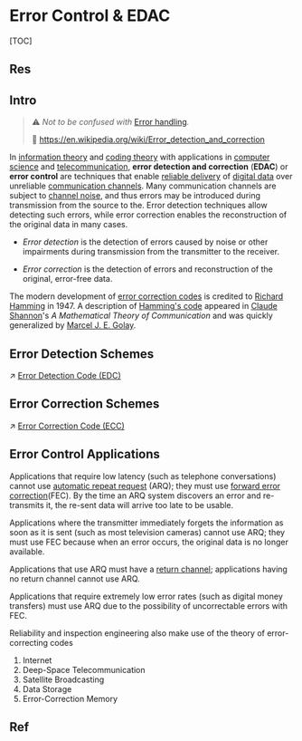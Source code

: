 # Error Control & EDAC

[TOC]



## Res



## Intro
> ⚠  *Not to be confused with* [Error handling](https://en.wikipedia.org/wiki/Error_handling)*.*
>
> 🔗 https://en.wikipedia.org/wiki/Error_detection_and_correction

In [information theory](https://en.wikipedia.org/wiki/Information_theory) and [coding theory](https://en.wikipedia.org/wiki/Coding_theory) with applications in [computer science](https://en.wikipedia.org/wiki/Computer_science) and [telecommunication](https://en.wikipedia.org/wiki/Telecommunication), **error detection and correction** (**EDAC**) or **error control** are techniques that enable [reliable delivery](https://en.wikipedia.org/wiki/Reliability_(computer_networking)) of [digital data](https://en.wikipedia.org/wiki/Digital_data) over unreliable [communication channels](https://en.wikipedia.org/wiki/Communication_channel). Many communication channels are subject to [channel noise](https://en.wikipedia.org/wiki/Channel_noise), and thus errors may be introduced during transmission from the source to the. Error detection techniques allow detecting such errors, while error correction enables the reconstruction of the original data in many cases.

- *Error detection* is the detection of errors caused by noise or other impairments during transmission from the transmitter to the receiver.

- *Error correction* is the detection of errors and reconstruction of the original, error-free data.

The modern development of [error correction codes](https://en.wikipedia.org/wiki/Error_correction_code) is credited to [Richard Hamming](https://en.wikipedia.org/wiki/Richard_Hamming) in 1947. A description of [Hamming's code](https://en.wikipedia.org/wiki/Hamming_code) appeared in [Claude Shannon](https://en.wikipedia.org/wiki/Claude_Shannon)'s *A Mathematical Theory of Communication* and was quickly generalized by [Marcel J. E. Golay](https://en.wikipedia.org/wiki/Marcel_J._E._Golay).



## Error Detection Schemes
↗ [Error Detection Code (EDC)](Error%20Detection%20Code%20(EDC)/Error%20Detection%20Code%20(EDC).md)



## Error Correction Schemes
↗ [Error Correction Code (ECC)](Error%20Correction%20Code%20(ECC)/Error%20Correction%20Code%20(ECC).md)



## Error Control Applications
Applications that require low latency (such as telephone conversations) cannot use [automatic repeat request](https://en.wikipedia.org/wiki/Automatic_repeat_request) (ARQ); they must use [forward error correction](https://en.wikipedia.org/wiki/Forward_error_correction)(FEC). By the time an ARQ system discovers an error and re-transmits it, the re-sent data will arrive too late to be usable.

Applications where the transmitter immediately forgets the information as soon as it is sent (such as most television cameras) cannot use ARQ; they must use FEC because when an error occurs, the original data is no longer available.

Applications that use ARQ must have a [return channel](https://en.wikipedia.org/wiki/Return_channel); applications having no return channel cannot use ARQ.

Applications that require extremely low error rates (such as digital money transfers) must use ARQ due to the possibility of uncorrectable errors with FEC.

Reliability and inspection engineering also make use of the theory of error-correcting codes

1. Internet
2. Deep-Space Telecommunication
3. Satellite Broadcasting
4. Data Storage
5. Error-Correction Memory



## Ref
